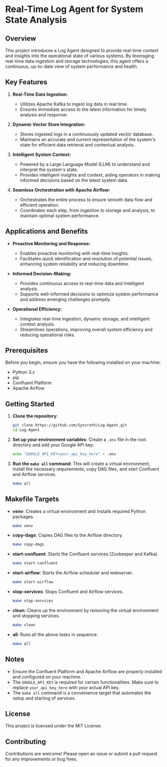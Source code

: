 # Real-Time Log Agent for System State Analysis
## Overview

This project introduces a Log Agent designed to provide real-time context and insights into the operational state of various systems. By leveraging real-time data ingestion and storage technologies, this agent offers a continuous, up-to-date view of system performance and health.

## Key Features

1. **Real-Time Data Ingestion:**
   - Utilizes Apache Kafka to ingest log data in real time.
   - Ensures immediate access to the latest information for timely analysis and response.

2. **Dynamic Vector Store Integration:**
   - Stores ingested logs in a continuously updated vector database.
   - Maintains an accurate and current representation of the system's state for efficient data retrieval and contextual analysis.

3. **Intelligent System Context:**
   - Powered by a Large Language Model (LLM) to understand and interpret the system's state.
   - Provides intelligent insights and context, aiding operators in making informed decisions based on the latest system data.

4. **Seamless Orchestration with Apache Airflow:**
   - Orchestrates the entire process to ensure smooth data flow and efficient operation.
   - Coordinates each step, from ingestion to storage and analysis, to maintain optimal system performance.

## Applications and Benefits

- **Proactive Monitoring and Response:**
  - Enables proactive monitoring with real-time insights.
  - Facilitates quick identification and resolution of potential issues, enhancing system reliability and reducing downtime.

- **Informed Decision-Making:**
  - Provides continuous access to real-time data and intelligent analysis.
  - Supports well-informed decisions to optimize system performance and address emerging challenges promptly.

- **Operational Efficiency:**
  - Integrates real-time ingestion, dynamic storage, and intelligent context analysis.
  - Streamlines operations, improving overall system efficiency and reducing operational risks.


## Prerequisites

Before you begin, ensure you have the following installed on your machine:

- Python 3.x
- pip
- Confluent Platform
- Apache Airflow

## Getting Started

1. **Clone the repository**:
    ```sh
    git clone https://github.com/Syncroth/Log-Agent.git
    cd Log-Agent
    ```

2. **Set up your environment variables**:
    Create a `.env` file in the root directory and add your Google API key:
    ```sh
    echo "GOOGLE_API_KEY=your_api_key_here" > .env
    ```

3. **Run the `make all` command**:
    This will create a virtual environment, install the necessary requirements, copy DAG files, and start Confluent and Airflow services.
    ```sh
    make all
    ```

## Makefile Targets

- **venv**: Creates a virtual environment and installs required Python packages.
    ```sh
    make venv
    ```

- **copy-dags**: Copies DAG files to the Airflow directory.
    ```sh
    make copy-dags
    ```

- **start-confluent**: Starts the Confluent services (Zookeeper and Kafka).
    ```sh
    make start-confluent
    ```

- **start-airflow**: Starts the Airflow scheduler and webserver.
    ```sh
    make start-airflow
    ```

- **stop-services**: Stops Confluent and Airflow services.
    ```sh
    make stop-services
    ```

- **clean**: Cleans up the environment by removing the virtual environment and stopping services.
    ```sh
    make clean
    ```

- **all**: Runs all the above tasks in sequence.
    ```sh
    make all
    ```

## Notes

- Ensure the Confluent Platform and Apache Airflow are properly installed and configured on your machine.
- The `GOOGLE_API_KEY` is required for certain functionalities. Make sure to replace `your_api_key_here` with your actual API key.
- The `make all` command is a convenience target that automates the setup and starting of services.

## License

This project is licensed under the MIT License.

## Contributing

Contributions are welcome! Please open an issue or submit a pull request for any improvements or bug fixes.
